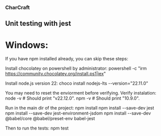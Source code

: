 ### CharCraft



## Unit testing with jest

# Windows:
If you have npm installed already, you can skip these steps:

Install chocolatey on powershell by administrator:
powershell -c "irm https://community.chocolatey.org/install.ps1|iex"

Install node.js version 22:
choco install nodejs-lts --version="22.11.0"

You may need to reset the enviorment before verifying.
Verify instalation:
node -v     # Should print "v22.12.0".
npm -v      # Should print "10.9.0".

Run in the main dir of the project:
npm install
npm install --save-dev jest
npm install --save-dev jest-environment-jsdom
npm install --save-dev @babel/core @babel/preset-env babel-jest

Then to run the tests:
npm test
